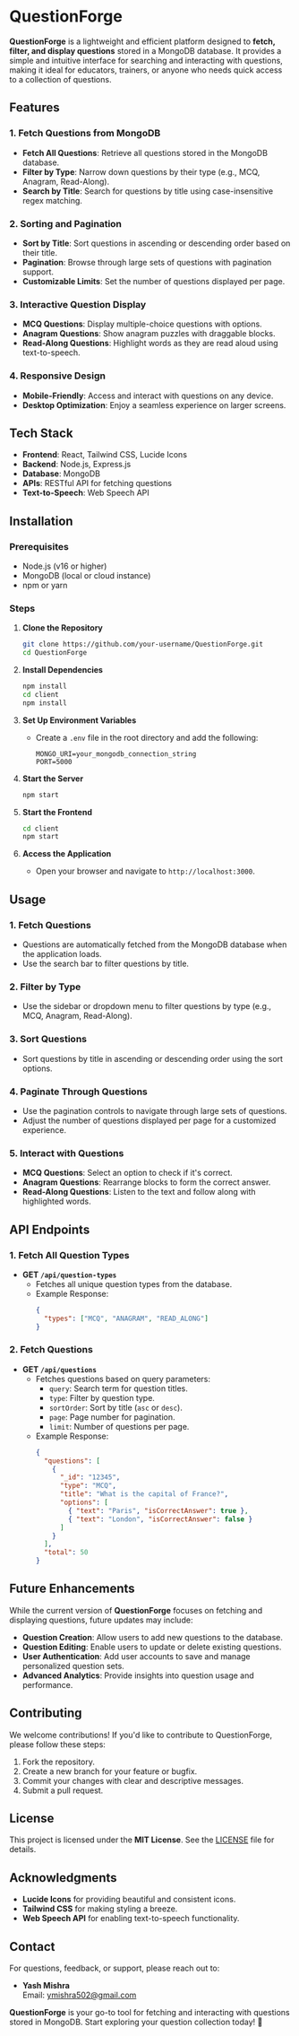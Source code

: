 # **QuestionForge**

**QuestionForge** is a lightweight and efficient platform designed to **fetch, filter, and display questions** stored in a MongoDB database. It provides a simple and intuitive interface for searching and interacting with questions, making it ideal for educators, trainers, or anyone who needs quick access to a collection of questions.



## **Features**

### **1. Fetch Questions from MongoDB**
- **Fetch All Questions**: Retrieve all questions stored in the MongoDB database.
- **Filter by Type**: Narrow down questions by their type (e.g., MCQ, Anagram, Read-Along).
- **Search by Title**: Search for questions by title using case-insensitive regex matching.

### **2. Sorting and Pagination**
- **Sort by Title**: Sort questions in ascending or descending order based on their title.
- **Pagination**: Browse through large sets of questions with pagination support.
- **Customizable Limits**: Set the number of questions displayed per page.

### **3. Interactive Question Display**
- **MCQ Questions**: Display multiple-choice questions with options.
- **Anagram Questions**: Show anagram puzzles with draggable blocks.
- **Read-Along Questions**: Highlight words as they are read aloud using text-to-speech.

### **4. Responsive Design**
- **Mobile-Friendly**: Access and interact with questions on any device.
- **Desktop Optimization**: Enjoy a seamless experience on larger screens.



## **Tech Stack**

- **Frontend**: React, Tailwind CSS, Lucide Icons
- **Backend**: Node.js, Express.js
- **Database**: MongoDB
- **APIs**: RESTful API for fetching questions
- **Text-to-Speech**: Web Speech API



## **Installation**

### **Prerequisites**
- Node.js (v16 or higher)
- MongoDB (local or cloud instance)
- npm or yarn

### **Steps**
1. **Clone the Repository**
   ```bash
   git clone https://github.com/your-username/QuestionForge.git
   cd QuestionForge
   ```

2. **Install Dependencies**
   ```bash
   npm install
   cd client
   npm install
   ```

3. **Set Up Environment Variables**
   - Create a `.env` file in the root directory and add the following:
     ```env
     MONGO_URI=your_mongodb_connection_string
     PORT=5000
     ```

4. **Start the Server**
   ```bash
   npm start
   ```

5. **Start the Frontend**
   ```bash
   cd client
   npm start
   ```

6. **Access the Application**
   - Open your browser and navigate to `http://localhost:3000`.



## **Usage**

### **1. Fetch Questions**
- Questions are automatically fetched from the MongoDB database when the application loads.
- Use the search bar to filter questions by title.

### **2. Filter by Type**
- Use the sidebar or dropdown menu to filter questions by type (e.g., MCQ, Anagram, Read-Along).

### **3. Sort Questions**
- Sort questions by title in ascending or descending order using the sort options.

### **4. Paginate Through Questions**
- Use the pagination controls to navigate through large sets of questions.
- Adjust the number of questions displayed per page for a customized experience.

### **5. Interact with Questions**
- **MCQ Questions**: Select an option to check if it's correct.
- **Anagram Questions**: Rearrange blocks to form the correct answer.
- **Read-Along Questions**: Listen to the text and follow along with highlighted words.



## **API Endpoints**

### **1. Fetch All Question Types**
- **GET `/api/question-types`**
  - Fetches all unique question types from the database.
  - Example Response:
    ```json
    {
      "types": ["MCQ", "ANAGRAM", "READ_ALONG"]
    }
    ```

### **2. Fetch Questions**
- **GET `/api/questions`**
  - Fetches questions based on query parameters:
    - `query`: Search term for question titles.
    - `type`: Filter by question type.
    - `sortOrder`: Sort by title (`asc` or `desc`).
    - `page`: Page number for pagination.
    - `limit`: Number of questions per page.
  - Example Response:
    ```json
    {
      "questions": [
        {
          "_id": "12345",
          "type": "MCQ",
          "title": "What is the capital of France?",
          "options": [
            { "text": "Paris", "isCorrectAnswer": true },
            { "text": "London", "isCorrectAnswer": false }
          ]
        }
      ],
      "total": 50
    }
    ```



## **Future Enhancements**

While the current version of **QuestionForge** focuses on fetching and displaying questions, future updates may include:
- **Question Creation**: Allow users to add new questions to the database.
- **Question Editing**: Enable users to update or delete existing questions.
- **User Authentication**: Add user accounts to save and manage personalized question sets.
- **Advanced Analytics**: Provide insights into question usage and performance.



## **Contributing**

We welcome contributions! If you'd like to contribute to QuestionForge, please follow these steps:

1. Fork the repository.
2. Create a new branch for your feature or bugfix.
3. Commit your changes with clear and descriptive messages.
4. Submit a pull request.



## **License**

This project is licensed under the **MIT License**. See the [LICENSE](LICENSE) file for details.



## **Acknowledgments**

- **Lucide Icons** for providing beautiful and consistent icons.
- **Tailwind CSS** for making styling a breeze.
- **Web Speech API** for enabling text-to-speech functionality.



## **Contact**

For questions, feedback, or support, please reach out to:

- **Yash Mishra**  
  Email: ymishra502@gmail.com  



**QuestionForge** is your go-to tool for fetching and interacting with questions stored in MongoDB. Start exploring your question collection today! 🚀
